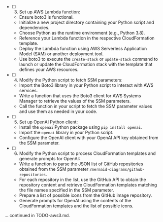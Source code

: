 
- [ ] 3. Set up AWS Lambda function:
  - Ensure boto3 is functional.
  - Initialize a new project directory containing your Python script and dependencies.
  - Choose Python as the runtime environment (e.g., Python 3.8).
  - Reference your Lambda function in the respective CloudFormation template.
  - Deploy the Lambda function using AWS Serverless Application Model (SAM) or another deployment tool.
  - Use boto3 to execute the `create-stack` or `update-stack` command to launch or update the CloudFormation stack with the template that defines your AWS resources.

- [ ] 4. Modify the Python script to fetch SSM parameters:
  - Import the Boto3 library in your Python script to interact with AWS services.
  - Write a function that uses the Boto3 client for AWS Systems Manager to retrieve the values of the SSM parameters.
  - Call the function in your script to fetch the SSM parameter values and use them as needed in your code.
- [ ] 5. Set up OpenAI Python client:
  - Install the `openai` Python package using `pip install openai`.
  - Import the `openai` library in your Python script.
  - Configure the OpenAI client with your OpenAI API key obtained from the SSM parameter.

- [ ] 6. Modify the Python script to process CloudFormation templates and generate prompts for OpenAI:
  - Write a function to parse the JSON list of GitHub repositories obtained from the SSM parameter `/mermaid-diagrams/github-repositories`.
  - For each repository in the list, use the GitHub API to obtain the repository content and retrieve CloudFormation templates matching the file names specified in the SSM parameter.
  - Prepare a list of possible icons from the GitHub image repository.
  - Generate prompts for OpenAI using the contents of the CloudFormation templates and the list of possible icons.

... continued in TODO-aws3.md.
